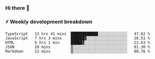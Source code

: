 ### Hi there 👋

### ⚡ Weekly development breakdown
<!--START_SECTION:waka-->
```text
TypeScript   12 hrs 41 mins  ████████████░░░░░░░░░░░░░   47.62 % 
JavaScript   7 hrs 3 mins    ██████▓░░░░░░░░░░░░░░░░░░   26.51 % 
HTML         6 hrs 1 min     █████▓░░░░░░░░░░░░░░░░░░░   22.63 % 
JSON         20 mins         ▒░░░░░░░░░░░░░░░░░░░░░░░░   01.30 % 
Markdown     12 mins         ▒░░░░░░░░░░░░░░░░░░░░░░░░   00.76 % 
```
<!--END_SECTION:waka-->
<!--
**MarceloWis/MarceloWis** is a ✨ _special_ ✨ repository because its `README.md` (this file) appears on your GitHub profile.

Here are some ideas to get you started:

- 🔭 I’m currently working on ...
- 🌱 I’m currently learning ...
- 👯 I’m looking to collaborate on ...
- 🤔 I’m looking for help with ...
- 💬 Ask me about ...
- 📫 How to reach me: ...
- 😄 Pronouns: ...
- ⚡ Fun fact: ...
-->
